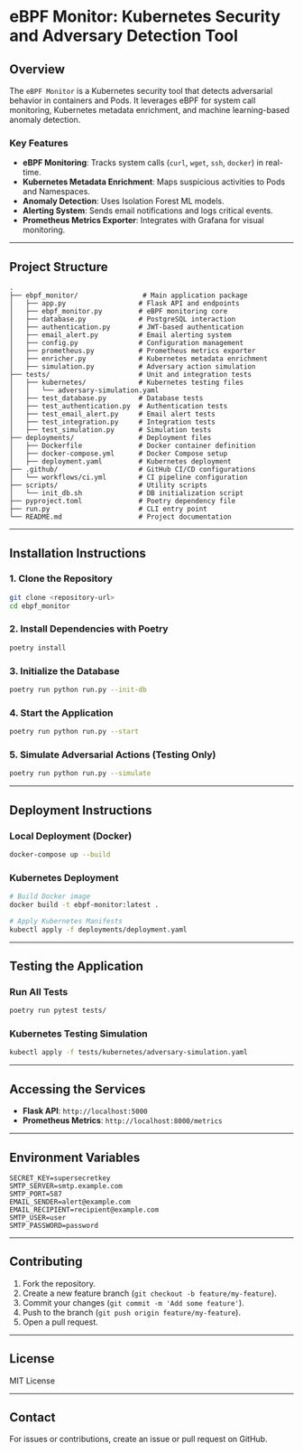 # eBPF Monitor: Kubernetes Security and Adversary Detection Tool

## **Overview**
The `eBPF Monitor` is a Kubernetes security tool that detects adversarial behavior in containers and Pods. It leverages eBPF for system call monitoring, Kubernetes metadata enrichment, and machine learning-based anomaly detection.

### **Key Features**
- **eBPF Monitoring**: Tracks system calls (`curl`, `wget`, `ssh`, `docker`) in real-time.
- **Kubernetes Metadata Enrichment**: Maps suspicious activities to Pods and Namespaces.
- **Anomaly Detection**: Uses Isolation Forest ML models.
- **Alerting System**: Sends email notifications and logs critical events.
- **Prometheus Metrics Exporter**: Integrates with Grafana for visual monitoring.

---

## **Project Structure**
```
.
├── ebpf_monitor/                # Main application package
│   ├── app.py                  # Flask API and endpoints
│   ├── ebpf_monitor.py         # eBPF monitoring core
│   ├── database.py             # PostgreSQL interaction
│   ├── authentication.py       # JWT-based authentication
│   ├── email_alert.py          # Email alerting system
│   ├── config.py               # Configuration management
│   ├── prometheus.py           # Prometheus metrics exporter
│   ├── enricher.py             # Kubernetes metadata enrichment
│   ├── simulation.py           # Adversary action simulation
├── tests/                      # Unit and integration tests
│   ├── kubernetes/             # Kubernetes testing files
│   │   └── adversary-simulation.yaml
│   ├── test_database.py        # Database tests
│   ├── test_authentication.py  # Authentication tests
│   ├── test_email_alert.py     # Email alert tests
│   ├── test_integration.py     # Integration tests
│   ├── test_simulation.py      # Simulation tests
├── deployments/                # Deployment files
│   ├── Dockerfile              # Docker container definition
│   ├── docker-compose.yml      # Docker Compose setup
│   ├── deployment.yaml         # Kubernetes deployment
├── .github/                    # GitHub CI/CD configurations
│   └── workflows/ci.yml        # CI pipeline configuration
├── scripts/                    # Utility scripts
│   └── init_db.sh              # DB initialization script
├── pyproject.toml              # Poetry dependency file
├── run.py                      # CLI entry point
└── README.md                   # Project documentation
```

---

## **Installation Instructions**

### **1. Clone the Repository**
```bash
git clone <repository-url>
cd ebpf_monitor
```

### **2. Install Dependencies with Poetry**
```bash
poetry install
```

### **3. Initialize the Database**
```bash
poetry run python run.py --init-db
```

### **4. Start the Application**
```bash
poetry run python run.py --start
```

### **5. Simulate Adversarial Actions** (Testing Only)
```bash
poetry run python run.py --simulate
```

---

## **Deployment Instructions**

### **Local Deployment (Docker)**
```bash
docker-compose up --build
```

### **Kubernetes Deployment**
```bash
# Build Docker image
docker build -t ebpf-monitor:latest .

# Apply Kubernetes Manifests
kubectl apply -f deployments/deployment.yaml
```

---

## **Testing the Application**
### **Run All Tests**
```bash
poetry run pytest tests/
```

### **Kubernetes Testing Simulation**
```bash
kubectl apply -f tests/kubernetes/adversary-simulation.yaml
```

---

## **Accessing the Services**
- **Flask API**: `http://localhost:5000`
- **Prometheus Metrics**: `http://localhost:8000/metrics`

---

## **Environment Variables**
```env
SECRET_KEY=supersecretkey
SMTP_SERVER=smtp.example.com
SMTP_PORT=587
EMAIL_SENDER=alert@example.com
EMAIL_RECIPIENT=recipient@example.com
SMTP_USER=user
SMTP_PASSWORD=password
```

---

## **Contributing**
1. Fork the repository.
2. Create a new feature branch (`git checkout -b feature/my-feature`).
3. Commit your changes (`git commit -m 'Add some feature'`).
4. Push to the branch (`git push origin feature/my-feature`).
5. Open a pull request.

---

## **License**
MIT License

---

## **Contact**
For issues or contributions, create an issue or pull request on GitHub.
